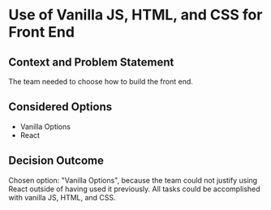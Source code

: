 # Use of Vanilla JS, HTML, and CSS for Front End

## Context and Problem Statement

The team needed to choose how to build the front end.

## Considered Options

* Vanilla Options
* React

## Decision Outcome

Chosen option: "Vanilla Options", because the team could not justify using React outside of having used it previously. All tasks could be accomplished with vanilla JS, HTML, and CSS.
